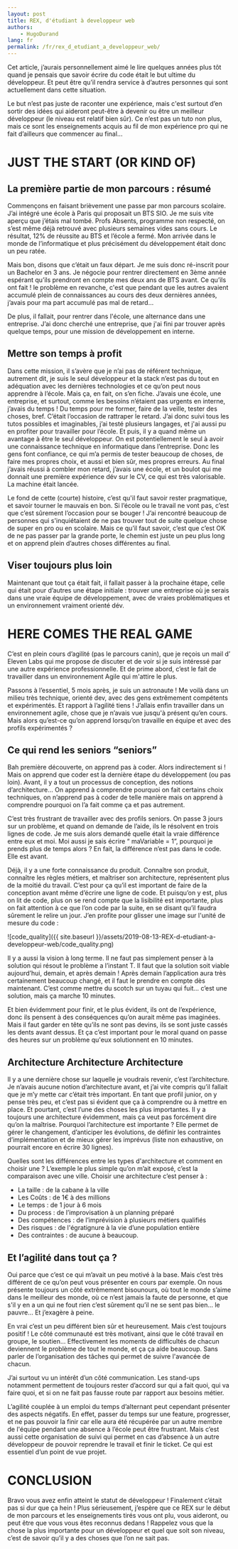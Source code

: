 ```yaml
---
layout: post
title: REX, d'étudiant à developpeur web
authors:
    - HugoDurand
lang: fr
permalink: /fr/rex_d_etudiant_a_developpeur_web/
---
```


Cet article, j’aurais personnellement aimé le lire quelques années plus tôt quand je pensais que savoir écrire du code était le but ultime du développeur. Et peut être qu’il rendra service à d’autres personnes qui sont actuellement dans cette situation.

Le but n’est pas juste de raconter une expérience, mais c'est surtout d’en sortir des idées qui aideront peut-être à devenir ou être un meilleur développeur (le niveau est relatif bien sûr).
Ce n’est pas un tuto non plus, mais ce sont les enseignements acquis au fil de mon expérience pro qui ne fait d’ailleurs que commencer au final...

# JUST THE START (OR KIND OF)

## La première partie de mon parcours : résumé

Commençons en faisant brièvement une passe par mon parcours scolaire.
J’ai intégré une école à Paris qui proposait un BTS SIO. Je me suis vite aperçu que j’étais mal tombé. Profs Absents, programme non respecté, on s’est même déjà retrouvé avec plusieurs semaines vides sans cours. Le résultat, 12% de réussite au BTS et l’école a fermé.
Mon arrivée dans le monde de l’informatique et plus précisément du développement était donc un peu ratée.

Mais bon, disons que c’était un faux départ.
Je me suis donc ré-inscrit pour un Bachelor en 3 ans.
Je négocie pour rentrer directement en 3ème année espérant qu’ils prendront en compte mes deux ans de BTS avant. Ce qu’ils ont fait ! le problème en revanche, c'est que pendant que les autres avaient accumulé plein de connaissances au cours des deux dernières années, j’avais pour ma part accumulé pas mal de retard...

De plus, il fallait, pour rentrer dans l'école, une alternance dans une entreprise.
J’ai donc cherché une entreprise, que j'ai fini par trouver après quelque temps, pour une mission de développement en interne.


## Mettre son temps à profit

Dans cette mission, il s’avère que je n’ai pas de référent technique, autrement dit, je suis le seul développeur et la stack n’est pas du tout en adéquation avec les dernières technologies et ce qu’on peut nous apprendre à l’école.
Mais ça, en fait, on s’en fiche. J’avais une école, une entreprise, et surtout, comme les besoins n’étaient pas urgents en interne, j’avais du temps !
Du temps pour me former, faire de la veille, tester des choses, bref. C’était l’occasion de rattraper le retard.
J’ai donc suivi tous les tutos possibles et imaginables, j’ai testé plusieurs langages, et j'ai aussi pu en profiter pour travailler pour l’école.
Et puis, il y a quand même un avantage à être le seul développeur. On est potentiellement le seul à avoir une connaissance technique en informatique dans l’entreprise.
Donc les gens font confiance, ce qui m’a permis de tester beaucoup de choses, de faire mes propres choix, et aussi et bien sûr, mes propres erreurs.
Au final j’avais réussi à combler mon retard, j’avais une école, et un boulot qui me donnait une première expérience dév sur le CV, ce qui est très valorisable.
La machine était lancée.

Le fond de cette (courte) histoire, c’est qu'il faut savoir rester pragmatique, et savoir tourner le mauvais en bon.
Si l’école ou le travail ne vont pas, c’est que c’est sûrement l’occasion pour se bouger !
J’ai rencontré beaucoup de personnes qui s'inquiétaient de ne pas trouver tout de suite quelque chose de super en pro ou en scolaire.
Mais ce qu’il faut savoir, c’est que c’est OK de ne pas passer par la grande porte, le chemin est juste un peu plus long et on apprend plein d’autres choses différentes au final.

## Viser toujours plus loin

Maintenant que tout ça était fait, il fallait passer à la prochaine étape, celle qui était pour d’autres une étape initiale : trouver une entreprise où je serais dans une vraie équipe de développement, avec de vraies problématiques et un environnement vraiment orienté dév.


# HERE COMES THE REAL GAME


C’est en plein cours d’agilité (pas le parcours canin), que je reçois un mail d’ Eleven Labs qui me propose de discuter et de voir si je suis intéressé par une autre expérience professionnelle.
Et de prime abord, c’est le fait de travailler dans un environnement Agile qui m'attire le plus.

Passons à l’essentiel, 5 mois après, je suis un astronaute !
Me voilà dans un milieu très technique, orienté dev, avec des gens extrêmement compétents et expérimentés. Et rapport à l’agilité tiens ! J’allais enfin travailler dans un environnement agile, chose que je n’avais vue jusqu'à présent qu’en cours.
Mais alors qu’est-ce qu’on apprend lorsqu’on travaille en équipe et avec des profils expérimentés ?

## Ce qui rend les seniors “seniors”

Bah première découverte, on apprend pas à coder.
Alors indirectement si ! Mais on apprend que coder est la dernière étape du développement (ou pas loin).
Avant, il y a tout un processus de conception, des notions d’architecture...
On apprend à comprendre pourquoi on fait certains choix techniques, on n’apprend pas à coder de telle manière mais on apprend à comprendre pourquoi on l’a fait comme ça et pas autrement.

C’est très frustrant de travailler avec des profils seniors. On passe 3 jours sur un problème, et quand on demande de l’aide, ils le résolvent en trois lignes de code.
Je me suis alors demandé quelle était la vraie différence entre eux et moi.
Moi aussi je sais écrire “ maVariable = 1”, pourquoi je prends plus de temps alors ?
En fait, la différence n’est pas dans le code. Elle est avant.

Déjà, il y a une forte connaissance du produit.
Connaître son produit, connaître les règles métiers, et maîtriser son architecture, représentent plus de la moitié du travail.
C’est pour ça qu’il est important de faire de la conception avant même d’écrire une ligne de code.
Et puisqu’on y est, plus on lit de code, plus on se rend compte que la lisibilité est importante, plus on fait attention à ce que l’on code par la suite, en se disant qu’il faudra sûrement le relire un jour.
J’en profite pour glisser une image sur l'unité de mesure du code : 

![code_quality]({{ site.baseurl }}/assets/2019-08-13-REX-d-etudiant-a-developpeur-web/code_quality.png)

Il y a aussi la vision à long terme. Il ne faut pas simplement penser à la solution qui résout le problème a l’instant T. Il faut que la solution soit viable aujourd’hui, demain, et après demain ! 
Après demain l’application aura très certainement beaucoup changé, et il faut le prendre en compte dès maintenant.
C’est comme mettre du scotch sur un tuyau qui fuit… c’est une solution, mais ça marche 10 minutes.

Et bien évidemment pour finir, et le plus évident, ils ont de l’expérience, donc ils pensent à des conséquences qu’on aurait même pas imaginées. Mais il faut garder en tête qu’ils ne sont pas devins, ils se sont juste cassés les dents avant dessus. Et ça c’est important pour le moral quand on passe des heures sur un problème qu'eux solutionnent en 10 minutes.

## Architecture Architecture Architecture

Il y a une dernière chose sur laquelle je voudrais revenir, c’est l’architecture.
Je n’avais aucune notion d’architecture avant, et j’ai vite compris qu’il fallait que je m’y mette car c’était très important.
En tant que profil junior, on y pense très peu, et c’est pas si évident que ça à comprendre ou à mettre en place. Et pourtant, c’est l’une des choses les plus importantes. Il y a toujours une architecture évidemment, mais ça veut pas forcément dire qu’on la maîtrise. 
Pourquoi l’architecture est importante ?
Elle permet de gérer le changement, d’anticiper les évolutions, de définir les contraintes d’implémentation et de mieux gérer les imprévus (liste non exhaustive, on pourrait encore en écrire 30 lignes).

Quelles sont les différences entre les types d'architecture et comment en choisir une ?
L’exemple le plus simple qu’on m’ait exposé, c’est la comparaison avec une ville.
Choisir une architecture c’est penser à :

* La taille :  de la cabane à la ville
* Les Coûts : de 1€ à des millions
* Le temps : de 1 jour à 6 mois
* Du process : de l’improvisation à un planning préparé
* Des compétences : de l’imprévision à plusieurs métiers qualifiés
* Des risques : de l'égratignure à la vie d’une population entière
* Des contraintes : de aucune à beaucoup.



## Et l’agilité dans tout ça ? 

Oui parce que c’est ce qui m’avait un peu motivé à la base.
Mais c’est très différent de ce qu’on peut vous présenter en cours par exemple.
On nous présente toujours un côté extrêmement bisounours, où tout le monde s’aime dans le meilleur des monde, où ce n’est jamais la faute de personne, et que s'il y en a un qui ne fout rien c’est sûrement qu’il ne se sent pas bien… le pauvre…
Et j’exagère à peine.

En vrai c’est un peu différent bien sûr et heureusement. Mais c’est toujours positif !
Le côté communauté est très motivant, ainsi que le côté travail en groupe, le soutien...
Effectivement les moments de difficultés de chacun deviennent le problème de tout le monde, et ça ça aide beaucoup. Sans parler de l’organisation des tâches qui permet de suivre l'avancée de chacun.


J’ai surtout vu un intérêt d’un côté communication. Les stand-ups notamment permettent de toujours rester d’accord sur qui a fait quoi, qui va faire quoi, et si on ne fait pas fausse route par rapport aux besoins métier.

L’agilité couplée à un emploi du temps d’alternant peut cependant présenter des aspects négatifs. En effet, passer du temps sur une feature, progresser, et ne pas pouvoir la finir car elle aura été récupérée par un autre membre de l'équipe pendant une absence à l’école peut être frustrant. Mais c’est aussi cette organisation de suivi qui permet en cas d’absence à un autre développeur de pouvoir reprendre le travail et finir le ticket. Ce qui est essentiel d’un point de vue projet.

# CONCLUSION

Bravo vous avez enfin atteint le statut de développeur !
Finalement c’était pas si dur que ça hein !
Plus sérieusement, j’espère que ce REX sur le début de mon parcours et les enseignements tirés vous ont plu, vous aideront, ou peut être que vous vous êtes reconnus dedans !
Rappelez vous que la chose la plus importante pour un développeur et quel que soit son niveau, c’est de savoir qu’il y a des choses que l’on ne sait pas.
